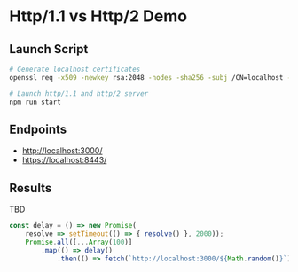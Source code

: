 # Http/1.1 vs Http/2 Demo

## Launch Script
```sh
# Generate localhost certificates
openssl req -x509 -newkey rsa:2048 -nodes -sha256 -subj /CN=localhost -keyout localhost-privkey.pem -out localhost-cert.pem

# Launch http/1.1 and http/2 server
npm run start
```

## Endpoints
* [http://localhost:3000/](http://localhost:3000/)
* [https://localhost:8443/](https://localhost:8443/)

## Results
TBD

```javascript
const delay = () => new Promise(
    resolve => setTimeout(() => { resolve() }, 2000));
    Promise.all([...Array(100)]
        .map(() => delay()
            .then(() => fetch(`http://localhost:3000/${Math.random()}`))))
```